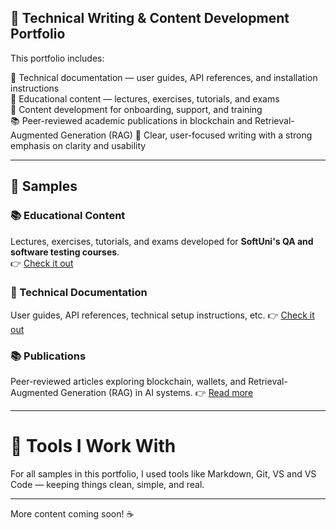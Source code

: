 ## 📝 Technical Writing & Content Development Portfolio

This portfolio includes:

📘 Technical documentation — user guides, API references, and installation instructions  
🧠 Educational content — lectures, exercises, tutorials, and exams  
💬 Content development for onboarding, support, and training  
📚 Peer-reviewed academic publications in blockchain and Retrieval-Augmented Generation (RAG)
🎯 Clear, user-focused writing with a strong emphasis on clarity and usability  

---

## 📂 Samples

### 📚 Educational Content
Lectures, exercises, tutorials, and exams developed for **SoftUni's QA and software testing courses**.    
👉 [Check it out](./educational-content/README.md)

### 📘 Technical Documentation
User guides, API references, technical setup instructions, etc.
👉 [Check it out](./technical-docs/README.md)

### 📚 Publications
Peer-reviewed articles exploring blockchain, wallets, and Retrieval-Augmented Generation (RAG) in AI systems.
👉 [Read more](./publications/README.md)

---

# 🧰 Tools I Work With

For all samples in this portfolio, I used tools like Markdown, Git, VS and VS Code — keeping things clean, simple, and real.

---

More content coming soon! ☕
